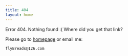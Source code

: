 ```yaml
---
title: 404
layout: home
---
```


Error 404. Nothing found :( Where did you get that link?

Please go to [homepage](/) or email me:

    flyBreads@126.com

